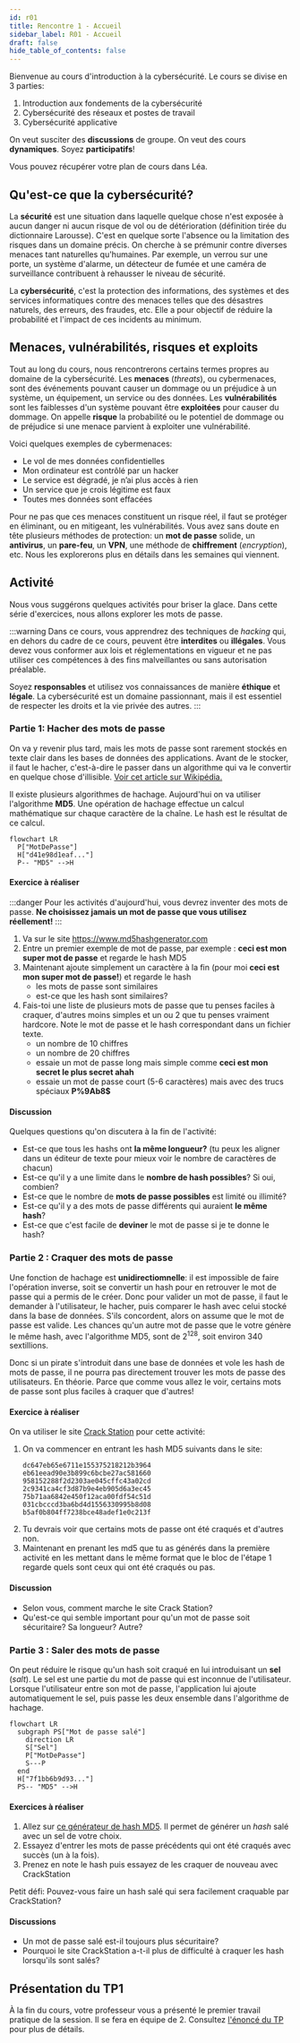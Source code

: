 ```yaml
---
id: r01
title: Rencontre 1 - Accueil
sidebar_label: R01 - Accueil
draft: false
hide_table_of_contents: false
---
```


Bienvenue au cours d'introduction à la cybersécurité. Le cours se divise en 3 parties:

1. Introduction aux fondements de la cybersécurité
2. Cybersécurité des réseaux et postes de travail
3. Cybersécurité applicative

On veut susciter des **discussions** de groupe. On veut des cours **dynamiques**. Soyez **participatifs**! 

Vous pouvez récupérer votre plan de cours dans Léa.


## Qu'est-ce que la cybersécurité?

La **sécurité** est une situation dans laquelle quelque chose n'est exposée à aucun danger ni aucun risque de vol ou de détérioration (définition tirée du dictionnaire Larousse). C'est en quelque sorte l'absence ou la limitation des risques dans un domaine précis. On cherche à se prémunir contre diverses menaces tant naturelles qu'humaines. Par exemple, un verrou sur une porte, un système d'alarme, un détecteur de fumée et une caméra de surveillance contribuent à rehausser le niveau de sécurité.

La **cybersécurité**, c'est la protection des informations, des systèmes et des services informatiques contre des menaces telles que des désastres naturels, des erreurs, des fraudes, etc. Elle a pour objectif de réduire la probabilité et l'impact de ces incidents au minimum.


## Menaces, vulnérabilités, risques et exploits

Tout au long du cours, nous rencontrerons certains termes propres au domaine de la cybersécurité. Les **menaces** (*threats*), ou cybermenaces, sont des événements pouvant causer un dommage ou un préjudice à un système, un équipement, un service ou des données. Les **vulnérabilités** sont les faiblesses d'un système pouvant être **exploitées** pour causer du dommage. On appelle **risque** la probabilité ou le potentiel de dommage ou de préjudice si une menace parvient à exploiter une vulnérabilité.

Voici quelques exemples de cybermenaces:

- Le vol de mes données confidentielles
- Mon ordinateur est contrôlé par un hacker
- Le service est dégradé, je n’ai plus accès à rien
- Un service que je crois légitime est faux
- Toutes mes données sont effacées

Pour ne pas que ces menaces constituent un risque réel, il faut se protéger en éliminant, ou en mitigeant, les vulnérabilités. Vous avez sans doute en tête plusieurs méthodes de protection: un **mot de passe** solide, un **antivirus**, un **pare-feu**, un **VPN**, une méthode de **chiffrement** (*encryption*), etc. Nous les explorerons plus en détails dans les semaines qui viennent.

## Activité

Nous vous suggérons quelques activités pour briser la glace. Dans cette série d'exercices, nous allons explorer les mots de passe.

:::warning
Dans ce cours, vous apprendrez des techniques de _hacking_ qui, en dehors du cadre de ce cours, peuvent être **interdites** ou **illégales**. Vous devez vous conformer aux lois et réglementations en vigueur et ne pas utiliser ces compétences à des fins malveillantes ou sans autorisation préalable.

Soyez **responsables** et utilisez vos connaissances de manière **éthique** et **légale**. La cybersécurité est un domaine passionnant, mais il est essentiel de respecter les droits et la vie privée des autres.
:::

### Partie 1: Hacher des mots de passe

On va y revenir plus tard, mais les mots de passe sont rarement stockés en texte clair dans les bases de données des applications. Avant de le stocker, il faut le hacher, c'est-à-dire le passer dans un algorithme qui va le convertir en quelque chose d'illisible. [Voir cet article sur Wikipédia.](https://fr.wikipedia.org/wiki/Fonction_de_hachage_cryptographique)

Il existe plusieurs algorithmes de hachage. Aujourd'hui on va utiliser l'algorithme **MD5**. Une opération de hachage effectue un calcul mathématique sur chaque caractère de la chaîne. Le hash est le résultat de ce calcul. 

```mermaid
flowchart LR
  P["MotDePasse"]
  H["d41e98d1eaf..."]
  P-- "MD5" -->H
```

#### Exercice à réaliser

:::danger
Pour les activités d'aujourd'hui, vous devrez inventer des mots de passe. **Ne choisissez jamais un mot de passe que vous utilisez réellement!**
:::


1. Va sur le site https://www.md5hashgenerator.com
2. Entre un premier exemple de mot de passe, par exemple : **ceci est mon super mot de passe** et regarde le hash MD5
3. Maintenant ajoute simplement un caractère à la fin (pour moi **ceci est mon super mot de passe!**) et regarde le hash
   - les mots de passe sont similaires
   - est-ce que les hash sont similaires?
4. Fais-toi une liste de plusieurs mots de passe que tu penses faciles à craquer, d'autres moins simples et un ou 2 que tu penses vraiment hardcore. Note le mot de passe et le hash correspondant dans un fichier texte.
   - un nombre de 10 chiffres
   - un nombre de 20 chiffres
   - essaie un mot de passe long mais simple comme **ceci est mon secret le plus secret ahah**
   - essaie un mot de passe court (5-6 caractères) mais avec des trucs spéciaux **P%9Ab8$**


#### Discussion

Quelques questions qu'on discutera à la fin de l'activité:

- Est-ce que tous les hashs ont **la même longueur?** (tu peux les aligner dans un éditeur de texte pour mieux voir le nombre de caractères de chacun)
- Est-ce qu'il y a une limite dans le **nombre de hash possibles**? Si oui, combien?
- Est-ce que le nombre de **mots de passe possibles** est limité ou illimité?
- Est-ce qu'il y a des mots de passe différents qui auraient **le même hash**?
- Est-ce que c'est facile de **deviner** le mot de passe si je te donne le hash?

### Partie 2 : Craquer des mots de passe

Une fonction de hachage est **unidirectiomnelle**: il est impossible de faire l'opération inverse, soit se convertir un hash pour en retrouver le mot de passe qui a permis de le créer. Donc pour valider un mot de passe, il faut le demander à l'utilisateur, le hacher, puis comparer le hash avec celui stocké dans la base de données. S'ils concordent, alors on assume que le mot de passe est valide. Les chances qu'un autre mot de passe que le votre génère le même hash, avec l'algorithme MD5, sont de 2<sup>128</sup>, soit environ 340 sextillions. 

Donc si un pirate s'introduit dans une base de données et vole les hash de mots de passe, il ne pourra pas directement trouver les mots de passe des utilisateurs. En théorie. Parce que comme vous allez le voir, certains mots de passe sont plus faciles à craquer que d'autres!


#### Exercice à réaliser

On va utiliser le site [Crack Station](https://crackstation.net) pour cette activité:

1. On va commencer en entrant les hash MD5 suivants dans le site:
   ```text
   dc647eb65e6711e155375218212b3964
   eb61eead90e3b899c6bcbe27ac581660
   958152288f2d2303ae045cffc43a02cd
   2c9341ca4cf3d87b9e4eb905d6a3ec45
   75b71aa6842e450f12aca00fdf54c51d
   031cbcccd3ba6bd4d1556330995b8d08
   b5af0b804ff7238bce48adef1e0c213f
   ```
2. Tu devrais voir que certains mots de passe ont été craqués et d'autres non.
3. Maintenant en prenant les md5 que tu as générés dans la première activité en les mettant dans le même format que le bloc de l'étape 1 regarde quels sont ceux qui ont été craqués ou pas.

#### Discussion

- Selon vous, comment marche le site Crack Station?
- Qu'est-ce qui semble important pour qu'un mot de passe soit sécuritaire? Sa longueur? Autre?


### Partie 3 : Saler des mots de passe

On peut réduire le risque qu'un hash soit craqué en lui introduisant un **sel** (*salt*). Le sel est une partie du mot de passe qui est inconnue de l'utilisateur. Lorsque l'utilisateur entre son mot de passe, l'application lui ajoute automatiquement le sel, puis passe les deux ensemble dans l'algorithme de hachage.

```mermaid
flowchart LR
  subgraph PS["Mot de passe salé"]
    direction LR
    S["Sel"]
    P["MotDePasse"]
    S---P
  end
  H["7f1bb6b9d93..."]
  PS-- "MD5" -->H
```

#### Exercices à réaliser

1. Allez sur [ce générateur de hash MD5](https://webutility.io/md5-hash-generator-with-salt). Il permet de générer un *hash* salé avec un sel de votre choix.
2. Essayez d'entrer les mots de passe précédents qui ont été craqués avec succès (un à la fois).
3. Prenez en note le hash puis essayez de les craquer de nouveau avec CrackStation

Petit défi: Pouvez-vous faire un hash salé qui sera facilement craquable par CrackStation?

#### Discussions

- Un mot de passe salé est-il toujours plus sécuritaire?
- Pourquoi le site CrackStation a-t-il plus de difficulté à craquer les hash lorsqu'ils sont salés?


## Présentation du TP1

À la fin du cours, votre professeur vous a présenté le premier travail pratique de la session. Il se fera en équipe de 2. Consultez [l'énoncé du TP](/tp/tp1) pour plus de détails.

